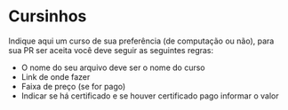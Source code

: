 # Cursinhos

Indique aqui um curso de sua preferência (de computação ou não), para sua PR ser aceita você deve seguir as seguintes regras:

- O nome do seu arquivo deve ser o nome do curso
- Link de onde fazer
- Faixa de preço (se for pago)
- Indicar se há certificado e se houver certificado pago informar o valor
